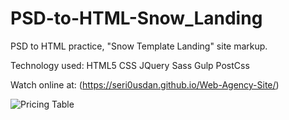 # PSD-to-HTML-Snow_Landing
PSD to HTML practice, "Snow Template Landing" site markup.

Technology used: HTML5 CSS JQuery Sass Gulp PostCss

Watch online at: (https://seri0usdan.github.io/Web-Agency-Site/)

![Pricing Table][logo]

[logo]: https://preview.ibb.co/ikTgvz/5.png "Pricing Table"
